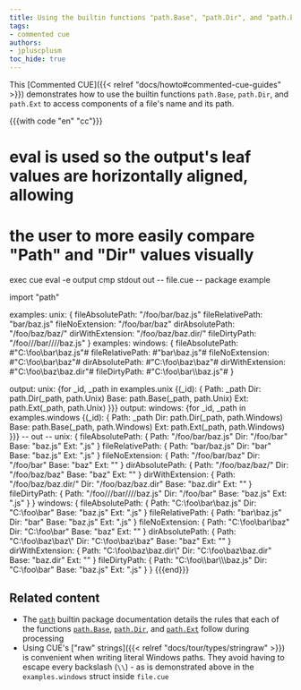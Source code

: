 ```yaml
---
title: Using the builtin functions "path.Base", "path.Dir", and "path.Ext" to examine path and filename components
tags:
- commented cue
authors:
- jpluscplusm
toc_hide: true
---
```


This [Commented CUE]({{< relref "docs/howto#commented-cue-guides" >}})
demonstrates how to use the builtin functions `path.Base`, `path.Dir`, and
`path.Ext` to access components of a file's name and its path.

{{{with code "en" "cc"}}}
# eval is used so the output's leaf values are horizontally aligned, allowing
# the user to more easily compare "Path" and "Dir" values visually
exec cue eval -e output
cmp stdout out
-- file.cue --
package example

import "path"

examples: unix: {
	fileAbsolutePath: "/foo/bar/baz.js"
	fileRelativePath: "bar/baz.js"
	fileNoExtension:  "/foo/bar/baz"
	dirAbsolutePath:  "/foo/baz/baz/"
	dirWithExtension: "/foo/baz/baz.dir/"
	fileDirtyPath:    "/foo///bar////baz.js"
}
examples: windows: {
	fileAbsolutePath: #"C:\foo\bar\baz.js"#
	fileRelativePath: #"bar\baz.js"#
	fileNoExtension:  #"C:\foo\bar\baz"#
	dirAbsolutePath:  #"C:\foo\baz\baz\"#
	dirWithExtension: #"C:\foo\baz\baz.dir\"#
	fileDirtyPath:    #"C:\foo\\bar\\\baz.js"#
}

output: unix: {for _id, _path in examples.unix {(_id): {
	Path: _path
	Dir:  path.Dir(_path, path.Unix)
	Base: path.Base(_path, path.Unix)
	Ext:  path.Ext(_path, path.Unix)
}}}
output: windows: {for _id, _path in examples.windows {(_id): {
	Path: _path
	Dir:  path.Dir(_path, path.Windows)
	Base: path.Base(_path, path.Windows)
	Ext:  path.Ext(_path, path.Windows)
}}}
-- out --
unix: {
    fileAbsolutePath: {
        Path: "/foo/bar/baz.js"
        Dir:  "/foo/bar"
        Base: "baz.js"
        Ext:  ".js"
    }
    fileRelativePath: {
        Path: "bar/baz.js"
        Dir:  "bar"
        Base: "baz.js"
        Ext:  ".js"
    }
    fileNoExtension: {
        Path: "/foo/bar/baz"
        Dir:  "/foo/bar"
        Base: "baz"
        Ext:  ""
    }
    dirAbsolutePath: {
        Path: "/foo/baz/baz/"
        Dir:  "/foo/baz/baz"
        Base: "baz"
        Ext:  ""
    }
    dirWithExtension: {
        Path: "/foo/baz/baz.dir/"
        Dir:  "/foo/baz/baz.dir"
        Base: "baz.dir"
        Ext:  ""
    }
    fileDirtyPath: {
        Path: "/foo///bar////baz.js"
        Dir:  "/foo/bar"
        Base: "baz.js"
        Ext:  ".js"
    }
}
windows: {
    fileAbsolutePath: {
        Path: "C:\\foo\\bar\\baz.js"
        Dir:  "C:\\foo\\bar"
        Base: "baz.js"
        Ext:  ".js"
    }
    fileRelativePath: {
        Path: "bar\\baz.js"
        Dir:  "bar"
        Base: "baz.js"
        Ext:  ".js"
    }
    fileNoExtension: {
        Path: "C:\\foo\\bar\\baz"
        Dir:  "C:\\foo\\bar"
        Base: "baz"
        Ext:  ""
    }
    dirAbsolutePath: {
        Path: "C:\\foo\\baz\\baz\\"
        Dir:  "C:\\foo\\baz\\baz"
        Base: "baz"
        Ext:  ""
    }
    dirWithExtension: {
        Path: "C:\\foo\\baz\\baz.dir\\"
        Dir:  "C:\\foo\\baz\\baz.dir"
        Base: "baz.dir"
        Ext:  ""
    }
    fileDirtyPath: {
        Path: "C:\\foo\\\\bar\\\\\\baz.js"
        Dir:  "C:\\foo\\bar"
        Base: "baz.js"
        Ext:  ".js"
    }
}
{{{end}}}

## Related content

- The [`path`](https://pkg.go.dev/cuelang.org/go/pkg/path) builtin package
  documentation details the rules that each of the functions
  [`path.Base`](https://pkg.go.dev/cuelang.org/go@v0.7.0/pkg/path#Base),
  [`path.Dir`](https://pkg.go.dev/cuelang.org/go@v0.7.0/pkg/path#Dir), and
  [`path.Ext`](https://pkg.go.dev/cuelang.org/go@v0.7.0/pkg/path#Ext) follow
  during processing
- Using CUE's ["raw" strings]({{< relref "docs/tour/types/stringraw" >}}) is
  convenient when writing literal Windows paths. They avoid having to escape
  every backslash (`\\`) - as is demonstrated above in the `examples.windows`
  struct inside `file.cue`
